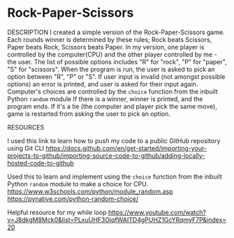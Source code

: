 # Rock-Paper-Scissors

DESCRIPTION
I created a simple version of the Rock-Paper-Scissors game. Each rounds winner is determined by these rules; Rock beats Scissors, Paper beats Rock, Scissors beats Paper.
In my version, one player is controlled by the computer(CPU) and the other player controlled by me - the user. The list of possible options includes "R" for "rock", "P" for "paper", "S" for "scissors". When the program is run, the user is asked to pick an option between "R", "P" or "S". If user input is invalid (not amongst possible options) an error is printed, and user is asked for their input again.
Computer's choices are controlled by the `choice` function from the inbuilt Python `random` module
If there is a winner, winner is printed, and the program ends.
If it's a tie (the computer and player pick the same move), game is restarted from asking the user to pick an option.


RESOURCES

I used this link to learn how to push my code to a public GitHub repository using Git CLI
  https://docs.github.com/en/get-started/importing-your-projects-to-github/importing-source-code-to-github/adding-locally-hosted-code-to-github
  
Used this to learn and implement using the `choice` function from the inbuilt Python `random` module to make a choice for CPU.
  https://www.w3schools.com/python/module_random.asp
  https://pynative.com/python-random-choice/
  
Helpful resource for my while loop
  https://www.youtube.com/watch?v=J8dkgM8Mck0&list=PLxuUHF3OiqfWAITD4gPUHZ1GcYRqmyF7P&index=20
